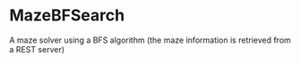 MazeBFSearch
============

A maze solver using a BFS algorithm (the maze information is retrieved from a REST server)
